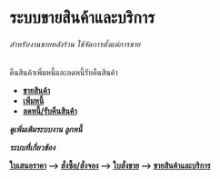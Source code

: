 # ระบบขายสินค้าและบริการ

###### สำหรับงานขายหลังร้าน ใช้จัดการตั้งแต่การขาย
คืนสินค้าเพิ่มหนี้และลดหนี้รับคืนสินค้า

  * **[ขายสินค้า](http://www.smlaccount.com/manual/?page_id=597)**
  * **[เพิ่มหนี้](http://www.smlaccount.com/manual/?page_id=601)**
  * **[ลดหนี้/รับคืนสินค้า](http://www.smlaccount.com/manual/?page_id=605)**

_**ดูเพิ่มเติมระบบงาน ลูกหนี้**_

_**ระบบที่เกี่ยวช้อง**_

**[ใบเสนอราคา](http://www.smlaccount.com/manual/?page_id=573) -->
[สั่งซื้อ/สั่งจอง](http://www.smlaccount.com/manual/?page_id=577) -->
[ใบสั่งขาย](http://www.smlaccount.com/manual/?page_id=581) -->
[ขายสินค้าและบริการ ](http://www.smlaccount.com/manual/?page_id=593)**

